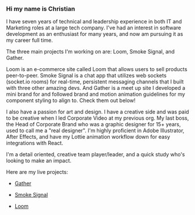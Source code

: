 ### Hi my name is Christian

I have seven years of technical and leadership experience in both IT and Marketing roles at a large tech company. I've had an interest in software development as an enthusiast for many years, and now am pursuing it as my career full time.

The three main projects I'm working on are: Loom, Smoke Signal, and Gather. 

Loom is an e-commerce site called Loom that allows users to sell products peer-to-peer. Smoke Signal is a chat app that utilizes web sockets (socket.io rooms) for real-time, persistent messaging channels that I built with three other amazing devs. And Gather is a meet up site I developed a mini brand for and followed brand and motion animation guidelines for my component styling to align to. Check them out below!

I also have a passion for art and design. I have a creative side and was paid to be creative when I led Corporate Video at my previous org. My last boss, the Head of Corporate Brand who was a graphic designer for 15+ years, used to call me a "real designer". I'm highly proficient in Adobe Illustrator, After Effects, and have my Lottie animation workflow down for easy integrations with React. 

I'm a detail oriented, creative team player/leader, and a quick study who's looking to make an impact.

Here are my live projects:

  * [Gather](https://gather.city)
    
  * [Smoke Signal](https://smokesignal.chat)

  * [Loom](https://loom.shopping)
